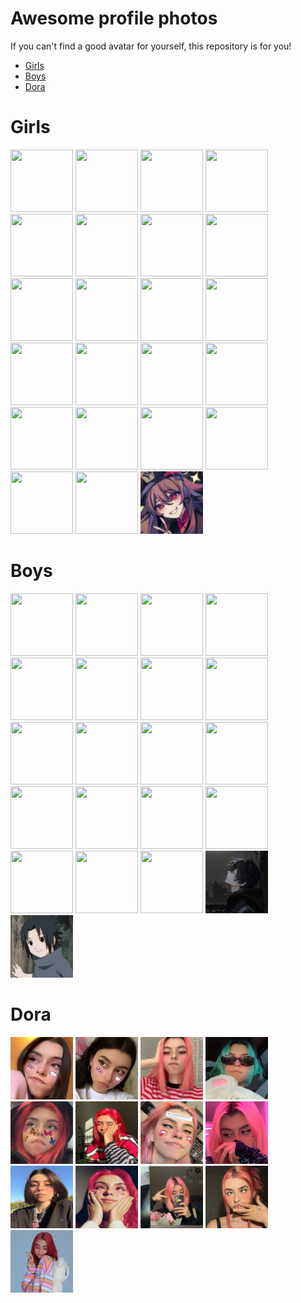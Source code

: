 # Awesome profile photos
If you can't find a good avatar for yourself, this repository is for you!
- [Girls](https://github.com/anekobtw/anime-avatars?tab=readme-ov-file#girls)
- [Boys](https://github.com/anekobtw/anime-avatars?tab=readme-ov-file#boys)
- [Dora](https://github.com/anekobtw/anime-avatars?tab=readme-ov-file#dora)

# Girls
<img src="girls/pfp1.png" width="100" height="100"></img>
<img src="girls/pfp2.jpg" width="100" height="100"></img>
<img src="girls/pfp3.png" width="100" height="100"></img>
<img src="girls/pfp4.png" width="100" height="100"></img>
<img src="girls/pfp5.jpg" width="100" height="100"></img>
<img src="girls/pfp6.png" width="100" height="100"></img>
<img src="girls/pfp7.png" width="100" height="100"></img>
<img src="girls/pfp8.jpg" width="100" height="100"></img>
<img src="girls/pfp9.jpg" width="100" height="100"></img>
<img src="girls/pfp10.jpg" width="100" height="100"></img>
<img src="girls/pfp11.jpg" width="100" height="100"></img>
<img src="girls/pfp12.jpg" width="100" height="100"></img>
<img src="girls/pfp13.jpg" width="100" height="100"></img>
<img src="girls/pfp14.jpg" width="100" height="100"></img>
<img src="girls/pfp15.jpg" width="100" height="100"></img>
<img src="girls/pfp16.jpg" width="100" height="100"></img>
<img src="girls/pfp17.jpg" width="100" height="100"></img>
<img src="girls/pfp18.png" width="100" height="100"></img>
<img src="girls/pfp19.jpg" width="100" height="100"></img>
<img src="girls/pfp20.jpg" width="100" height="100"></img>
<img src="girls/pfp21.png" width="100" height="100"></img>
<img src="girls/pfp22.png" width="100" height="100"></img>
<img src="girls/pfp23.jpg" width="100" height="100"></img>

# Boys
<img src="boys/pfp1.jpg" width="100" height="100"></img>
<img src="boys/pfp2.png" width="100" height="100"></img>
<img src="boys/pfp3.jpg" width="100" height="100"></img>
<img src="boys/pfp4.jpg" width="100" height="100"></img>
<img src="boys/pfp5.jpg" width="100" height="100"></img>
<img src="boys/pfp6.jpg" width="100" height="100"></img>
<img src="boys/pfp7.jpg" width="100" height="100"></img>
<img src="boys/pfp8.jpg" width="100" height="100"></img>
<img src="boys/pfp9.jpg" width="100" height="100"></img>
<img src="boys/pfp10.jpg" width="100" height="100"></img>
<img src="boys/pfp11.png" width="100" height="100"></img>
<img src="boys/pfp12.jpg" width="100" height="100"></img>
<img src="boys/pfp13.png" width="100" height="100"></img>
<img src="boys/pfp14.png" width="100" height="100"></img>
<img src="boys/pfp15.png" width="100" height="100"></img>
<img src="boys/pfp16.png" width="100" height="100"></img>
<img src="boys/pfp17.png" width="100" height="100"></img>
<img src="boys/pfp18.jpg" width="100" height="100"></img>
<img src="boys/pfp19.jpg" width="100" height="100"></img>
<img src="boys/pfp20.jpg" width="100" height="100"></img>
<img src="boys/pfp21.jpg" width="100" height="100"></img>

# Dora
<img src="dora/dora1.jpg" width="100" height="100"></img>
<img src="dora/dora2.jpg" width="100" height="100"></img>
<img src="dora/dora3.jpg" width="100" height="100"></img>
<img src="dora/dora4.jpg" width="100" height="100"></img>
<img src="dora/dora5.jpg" width="100" height="100"></img>
<img src="dora/dora6.jpg" width="100" height="100"></img>
<img src="dora/dora7.jpg" width="100" height="100"></img>
<img src="dora/dora8.jpg" width="100" height="100"></img>
<img src="dora/dora9.jpg" width="100" height="100"></img>
<img src="dora/dora10.jpg" width="100" height="100"></img>
<img src="dora/dora11.jpg" width="100" height="100"></img>
<img src="dora/dora12.jpg" width="100" height="100"></img>
<img src="dora/dora13.jpg" width="100" height="100"></img>
